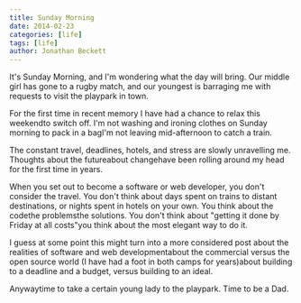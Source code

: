 ```yaml
---
title: Sunday Morning
date: 2014-02-23
categories: [life]
tags: [life]
author: Jonathan Beckett
---
```


It's Sunday Morning, and I'm wondering what the day will bring. Our middle girl has gone to a rugby match, and our youngest is barraging me with requests to visit the playpark in town.

For the first time in recent memory I have had a chance to relax this weekendto switch off. I'm not washing and ironing clothes on Sunday morning to pack in a bagI'm not leaving mid-afternoon to catch a train.

The constant travel, deadlines, hotels, and stress are slowly unravelling me. Thoughts about the futureabout changehave been rolling around my head for the first time in years.

When you set out to become a software or web developer, you don't consider the travel. You don't think about days spent on trains to distant destinations, or nights spent in hotels on your own. You think about the codethe problemsthe solutions. You don't think about "getting it done by Friday at all costs"you think about the most elegant way to do it.

I guess at some point this might turn into a more considered post about the realities of software and web developmentabout the commercial versus the open source world (I have had a foot in both camps for years)about building to a deadline and a budget, versus building to an ideal.

Anywaytime to take a certain young lady to the playpark. Time to be a Dad.
